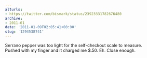 ```yaml
---
alturls:
- https://twitter.com/bismark/status/23923331782676480
archive:
- 2011-01
date: '2011-01-09T02:05:41+00:00'
slug: '1294538741'
---
```


Serrano pepper was too light for the self-checkout scale to measure. Pushed with my finger and it charged me $.50. Eh. Close enough.

